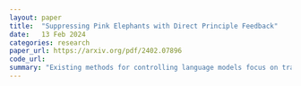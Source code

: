 ```yaml
---
layout: paper
title:  "Suppressing Pink Elephants with Direct Principle Feedback"
date:   13 Feb 2024
categories: research
paper_url: https://arxiv.org/pdf/2402.07896
code_url: 
summary: "Existing methods for controlling language models focus on training desired behaviors, but often lack the flexibility needed for diverse applications. We address this with the Pink Elephant Problem, demonstrating the need for language models to adapt to different contexts by avoiding certain topics (the Pink Elephant) in favor of others (Grey Elephant). We introduce Direct Principle Feedback (DPF), an adaptation of Constitutional AI that improves control by directly applying critiques and revisions without ranking responses. Our study shows that a 13B LLaMA 2 model fine-tuned with DPF on a synthetic dataset outperforms existing models and matches GPT-4 in managing the Pink Elephant Problem."
---
```



